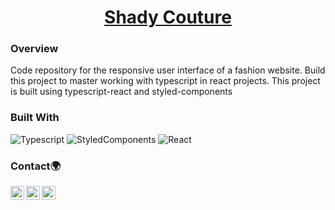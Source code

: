 <h1 align="center"><a href='https://shady-coutures.netlify.app'>Shady Couture</a></h1>

### Overview

<!-- ![Screenshot (77)](https://user-images.githubusercontent.com/62676042/130693434-d65402fc-981f-4c9d-8b29-210f993b6a1a.png) -->

Code repository for the responsive user interface of a fashion website. Build this project to master working with typescript in react projects. This project is built using typescript-react and styled-components

### Built With

<!-- This section should list any major frameworks that you built your project using. Here are a few examples.-->

![Typescript](https://img.shields.io/badge/-Typescript-333333?style=flat&logo=typescript)
![StyledComponents](https://img.shields.io/badge/-StyledComponents-333333?style=flat&logo=styled-components)
![React](https://img.shields.io/badge/-React-333333?style=flat&logo=react)

### Contact🌍

[<img align="left" alt="iyanu-show | Twitter" width="22px" src="https://cdn.jsdelivr.net/npm/simple-icons@v5/icons/twitter.svg" />][twitter]
[<img align="left" alt="iyanu-show | LinkedIn" width="22px"  src="https://cdn.jsdelivr.net/npm/simple-icons@v5/icons/linkedin.svg" />][linkedin]
[<img align="left" alt="iyanu-show" width="22px" src="https://cdn.jsdelivr.net/npm/simple-icons@v5/icons/react.svg" />][website]

<br/>

[website]: https://iyanushowportfolio.netlify.app/
[twitter]: https://twitter.com/the_iyanu
[linkedin]: https://www.linkedin.com/in/iyanuoluwa-sowande-0522/
